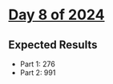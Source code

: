 # [Day 8 of 2024](https://adventofcode.com/2024/day/8)

## Expected Results

- Part 1: 276
- Part 2: 991
